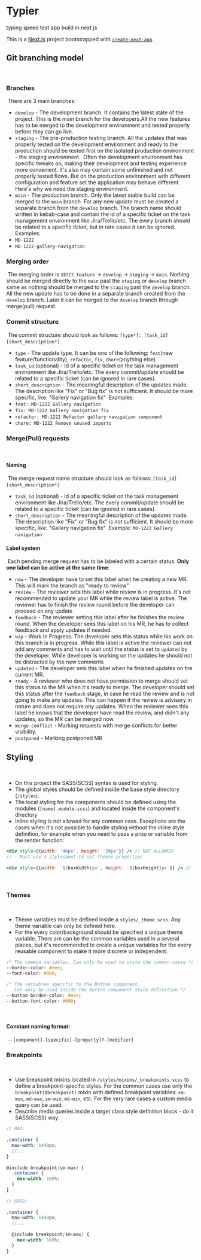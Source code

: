 # Typier
typing speed test app build in next js

This is a [Next.js](https://nextjs.org/) project bootstrapped with [`create-next-app`](https://github.com/vercel/next.js/tree/canary/packages/create-next-app).
​
## Git branching model
​
### Branches
​
There are 3 main branches:
​
- `develop` - The development branch. It contains the latest state of the project. This is the main branch for the
  developers.
​
  All the new features has to be merged to the development environment and tested properly before they can go live.
​
- `staging` - The pre-production testing branch. All the updates that was properly tested on the
  development environment and ready to the production should be tested first on the isolated
  production environment - the staging environment.
​
  Often the development environment has specific tweaks on, making their development and testing experience
  more convenient. It's also may contain some unfinished and not properly tested flows. But on the production
  environment with different configuration and feature set the application may behave different. Here's why we need
  the staging environment.
​
- `main` - The production branch. Only the latest stable build can be merged to the `main` branch
​
For any new update must be created a separate branch from the `develop` branch. The branch name should written in
kebab-case and contain the id of a specific ticket on the task management environment like Jira/Trello/etc.
The every branch should be related to a specific ticket, but in rare cases it can be ignored.
​
Examples:
​
- `MD-1222`
- `MD-1222-gallery-navigation`
​
### Merging order
​
The merging order is strict: `feature` -> `develop` -> `staging` -> `main`. Nothing should be merged directly to the `main` past
the `staging` or `develop` branch same as nothing should be merged to the `staging` past the `develop` branch. All the
new update has to be done in a separate branch created from the `develop` branch. Later it can be merged to the `develop`
branch through merge(pull) request.
​
### Commit structure
​
The commit structure should look as follows:
​
`[type*]: [task_id] [short_description*]`
​
- `type` - The update type. It can be one of the following: `feat`(new feature/functionality), `refactor`, `fix`,
  `chore`(anything else)
- `task_id` (optional) - Id of a specific ticket on the task management environment like Jira/Trello/etc. The every commit/update
  should be related to a specific ticket (can be ignored in rare cases).
- `short_description` - The meaningful description of the updates made. The description like "Fix" or "Bug fix" is not sufficient.
  It should be more specific, like: "Gallery navigation fix"
​
Examples:
​
- `feat: MD-1222 Gallery navigation`
- `fix: MD-1222 Gallery navigation fix`
- `refactor: MD-1222 Refactor gallery navigation component`
- `chore: MD-1222 Remove unused imports`
​
### Merge(Pull) requests
​
#### Naming
​
The merge request name structure should look as follows:
​
`[task_id] [short_description*]`
​
- `task_id` (optional) - Id of a specific ticket on the task management environment like Jira/Trello/etc. The every commit/update
  should be related to a specific ticket (can be ignored in rare cases).
- `short_description` - The meaningful description of the updates made. The description like "Fix" or "Bug fix" is not sufficient.
  It should be more specific, like: "Gallery navigation fix"
​
Example: `MD-1222 Gallery navigation`
​
#### Label system
​
Each pending merge request has to be labeled with a certain status. **Only one label can be active at the same time**:
​
- `new` - The developer have to set this label when he creating a new MR. This will mark the branch as "ready to review"
- `review` - The reviewer sets this label while review is in progress. It's not recommended to update your MR while the
  review label is active. The reviewer has to finish the review round before the developer can proceed on any update
- `feedback` - The reviewer setting this label after he finishes the review round. When the developer sees this label on
  his MR, he has to collect feedback and apply updates if needed.
- `wip` - Work In Progress. The developer sets this status while his work on this branch is in progress. While this label
  is active the reviewer can not add any comments and has to wait until the status is set to `updated` by the developer.
  While developer is working on the updates he should not be distracted by the new comments
- `updated` - The developer sets this label when he finished updates on the current MR.
- `ready` - A reviewer who does not have permission to merge should set this status to the MR when it's ready to merge.
  The developer should set this status after the `feedback` stage, in case he read the review and is not going to make
  any updates. This can happen if the review is advisory in nature and does not require any updates. When the reviewer
  sees this label he knows that the developer have read the review, and didn't any updates, so the MR can be merged now.
- `merge-conflict` - Marking requests with merge conflicts for better visibility.
- `postponed` - Marking postponed MR
​
## Styling
​
- On this project the SASS(SCSS) syntax is used for styling.
- The global styles should be defined inside the base style directory
  (`/styles`).
- The local styling for the components should be defined using the modules (`[name].module.scss`) and located inside the component's directory
- Inline styling is not allowed for any common case. Exceptions are the cases when it's not possible to handle styling
  without the inline style definition, for example when you need to pass a prop or variable from the render function:
​
```jsx harmony
<div style={{width: '40px', height: '20px'}} /> // NOT ALLOWED!
// - Must use a stylesheet to set theese properties
​
<div style={{width: `${boxWidth}px`, height: `${boxHeight}px`}} /> // IS ALLOWED
```
​
### Themes
​
- Theme variables must be defined inside a `styles/_theme.scss`. Any theme variable can only be defined here.
- For the every color/background should be specified a unique theme variable. There are can be the common variables used
  in a several places, but it's recommended to create a unique variables for the every reusable
  component to make it more discrete or independent:
​
```css
/* The common variables. Can only be used to style the common cases */
--border-color: #eee;
--font-color: #000;
​
/* The variables specific to the Button component. 
   Can only be used inside the Button component style definition */
--button-border-color: #eee;
--button-font-color: #000;
```
​
#### Constant naming format:
​
`--[component]-[specific]-[property]?-[modifier]`
​
### Breakpoints
​
- Use breakpoint mixins located in `/styles/mixins/_breakpoints.scss` to define a breakpoint-specific styles. For the
  common cases use only the `breakpoint($breakpoint)` mixin with defined breakpoint variables: `sm-max`, `md-max`, `sm-min`,
  `md-min`, etc. For the very rare cases a custom media query can be used.
- Describe media queries inside a target class style definition block - do it SASS(SCSS) way:
​
```scss
// BAD:
​
.container {
  max-wdth: 1440px;
  //...
}
​
@include breakpoint(sm-max) {
  .container {
    max-width: 100%;
  }
}
​
// GOOD:
​
.container {
  max-wdth: 1440px;
  //...
​
  @include breakpoint(sm-max) {
    max-width: 100%;
  }
}
```

